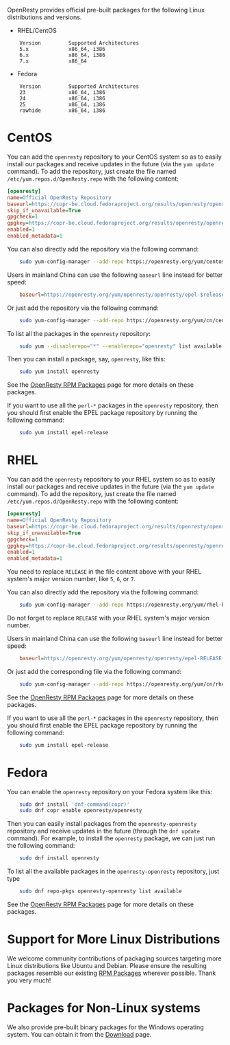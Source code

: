 <!---
    @title         Linux Packages
--->

OpenResty provides official pre-built packages for the following Linux distributions and versions.

* RHEL/CentOS

```
    Version         Supported Architectures
    5.x             x86_64, i386
    6.x             x86_64, i386
    7.x             x86_64
```

* Fedora

```
    Version         Supported Architectures
    23              x86_64, i386
    24              x86_64, i386
    25              x86_64, i386
    rawhide         x86_64, i386
```

# CentOS

You can add the `openresty` repository to your CentOS system so as to easily install
our packages and receive updates in the future (via the `yum update` command). To add the repository, just
create the file named `/etc/yum.repos.d/OpenResty.repo` with the following content:

```ini
[openresty]
name=Official OpenResty Repository
baseurl=https://copr-be.cloud.fedoraproject.org/results/openresty/openresty/epel-$releasever-$basearch/
skip_if_unavailable=True
gpgcheck=1
gpgkey=https://copr-be.cloud.fedoraproject.org/results/openresty/openresty/pubkey.gpg
enabled=1
enabled_metadata=1
```

You can also directly add the repository via the following command:

```bash
    sudo yum-config-manager --add-repo https://openresty.org/yum/centos/OpenResty.repo
```

Users in mainland China can use the following `baseurl` line instead for better speed:

```ini
    baseurl=https://openresty.org/yum/openresty/openresty/epel-$releasever-$basearch/
```

Or just add the repository via the following command:

```bash
    sudo yum-config-manager --add-repo https://openresty.org/yum/cn/centos/OpenResty.repo
```

To list all the packages in the `openresty` repository:

```bash
    sudo yum --disablerepo="*" --enablerepo="openresty" list available
```

Then you can install a package, say, `openresty`, like this:

```bash
    sudo yum install openresty
```

See the [OpenResty RPM Packages](rpm-packages.html) page for more details on these packages.

If you want to use all the `perl-*` packages in the `openresty` repository, then you should first enable the
EPEL package repository by running the following command:

```bash
    sudo yum install epel-release
```

# RHEL

You can add the `openresty` repository to your RHEL system so as to easily install
our packages and receive updates in the future (via the `yum update` command). To add the repository, just
create the file named `/etc/yum.repos.d/OpenResty.repo` with the following content:

```ini
[openresty]
name=Official OpenResty Repository
baseurl=https://copr-be.cloud.fedoraproject.org/results/openresty/openresty/epel-RELEASE-$basearch/
skip_if_unavailable=True
gpgcheck=1
gpgkey=https://copr-be.cloud.fedoraproject.org/results/openresty/openresty/pubkey.gpg
enabled=1
enabled_metadata=1
```

You need to replace `RELEASE` in the file content above with your RHEL system's major version number, like `5`, `6`, or `7`.

You can also directly add the repository via the following command:

```bash
    sudo yum-config-manager --add-repo https://openresty.org/yum/rhel-RELEASE/OpenResty.repo
```

Do not forget to replace `RELEASE` with your RHEL system's major version number.

Users in mainland China can use the following `baseurl` line instead for better speed:

```ini
    baseurl=https://openresty.org/yum/openresty/openresty/epel-RELEASE-$basearch/
```

Or just add the corresponding file via the following command:

```bash
    sudo yum-config-manager --add-repo https://openresty.org/yum/cn/rhel-RELEASE/OpenResty.repo
```

See the [OpenResty RPM Packages](rpm-packages.html) page for more details on these packages.

If you want to use all the `perl-*` packages in the `openresty` repository, then you should first enable the
EPEL package repository by running the following command:

```bash
    sudo yum install epel-release
```

# Fedora

You can enable the `openresty` repository on your Fedora system like this:

```bash
    sudo dnf install 'dnf-command(copr)'
    sudo dnf copr enable openresty/openresty
```

Then you can easily install packages from the `openresty-openresty` repository and receive updates
in the future (through the `dnf update` command). For example, to install the `openresty` package, we can just run the
following command:

```bash
    sudo dnf install openresty
```

To list all the available packages in the `openresty-openresty` repository, just type

```bash
    sudo dnf repo-pkgs openresty-openresty list available
```

See the [OpenResty RPM Packages](rpm-packages.html) page for more details on these packages.

# Support for More Linux Distributions

We welcome community contributions of packaging sources targeting more Linux distributions like Ubuntu and
Debian. Please ensure the resulting packages resemble our existing [RPM Packages](rpm-packages.html)
wherever possible. Thank you very much!

# Packages for Non-Linux systems

We also provide pre-built binary packages for the Windows operating system. You can obtain it from the [Download](download.html) page.
